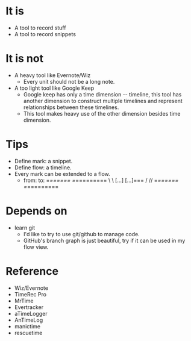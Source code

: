 It is
======
+ A tool to record stuff
+ A tool to record snippets

It is not
======
+ A heavy tool like Evernote/Wiz
  + Every unit should not be a long note.
+ A too light tool like Google Keep
  + Google keep has only a time dimension -- timeline, this tool has another dimension to construct multiple timelines and represent relationships between these timelines.
  + This tool makes heavy use of the other dimension besides time dimension.

Tips
=====
+ Define mark: a snippet.
+ Define flow: a timeline.
+ Every mark can be extended to a flow.
  + from:          to:
     =*======        =*=========
       \               \\
        [...]           [...]===
       /               //
     =*======        =*=========

Depends on
======
+ learn git
  + I'd like to try to use git/github to manage code.
  + GitHub's branch graph is just beautiful, try if it can be used in my flow view.

Reference
======
+ Wiz/Evernote
+ TimeRec Pro
+ MrTime
+ Evertracker
+ aTimeLogger
+ AnTimeLog
+ manictime
+ rescuetime
